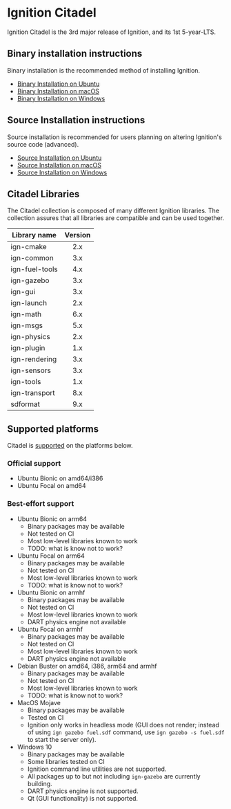 # Ignition Citadel

Ignition Citadel is the 3rd major release of Ignition, and its 1st 5-year-LTS.

## Binary installation instructions

Binary installation is the recommended method of installing Ignition.

 * [Binary Installation on Ubuntu](install_ubuntu)
 * [Binary Installation on macOS](install_osx)
 * [Binary Installation on Windows](install_windows)

## Source Installation instructions

Source installation is recommended for users planning on altering Ignition's source code (advanced).

 * [Source Installation on Ubuntu](install_ubuntu_src)
 * [Source Installation on macOS](install_osx_src)
 * [Source Installation on Windows](install_windows_src)

## Citadel Libraries

The Citadel collection is composed of many different Ignition libraries. The
collection assures that all libraries are compatible and can be used together.

| Library name       | Version       |
| ------------------ |:-------------:|
|   ign-cmake        |       2.x     |
|   ign-common       |       3.x     |
|   ign-fuel-tools   |       4.x     |
|   ign-gazebo       |       3.x     |
|   ign-gui          |       3.x     |
|   ign-launch       |       2.x     |
|   ign-math         |       6.x     |
|   ign-msgs         |       5.x     |
|   ign-physics      |       2.x     |
|   ign-plugin       |       1.x     |
|   ign-rendering    |       3.x     |
|   ign-sensors      |       3.x     |
|   ign-tools        |       1.x     |
|   ign-transport    |       8.x     |
|   sdformat         |       9.x     |

## Supported platforms

Citadel is [supported](/docs/all/releases) on the platforms below.

### Official support

* Ubuntu Bionic on amd64/i386
* Ubuntu Focal on amd64

### Best-effort support

* Ubuntu Bionic on arm64
    * Binary packages may be available
    * Not tested on CI
    * Most low-level libraries known to work
    * TODO: what is know not to work?
* Ubuntu Focal on arm64
    * Binary packages may be available
    * Not tested on CI
    * Most low-level libraries known to work
    * TODO: what is know not to work?
* Ubuntu Bionic on armhf
    * Binary packages may be available
    * Not tested on CI
    * Most low-level libraries known to work
    * DART physics engine not available
* Ubuntu Focal on armhf
    * Binary packages may be available
    * Not tested on CI
    * Most low-level libraries known to work
    * DART physics engine not available
* Debian Buster on amd64, i386, arm64 and armhf
    * Binary packages may be available
    * Not tested on CI
    * Most low-level libraries known to work
    * TODO: what is know not to work?
* MacOS Mojave
    * Binary packages may be available
    * Tested on CI
    * Ignition only works in headless mode
      (GUI does not render; instead of using `ign gazebo fuel.sdf` command, use
      `ign gazebo -s fuel.sdf` to start the server only).
* Windows 10
    * Binary packages may be available
    * Some libraries tested on CI
    * Ignition command line utilities are not supported.
    * All packages up to but not including `ign-gazebo` are currently building.
    * DART physics engine is not supported.
    * Qt (GUI functionality) is not supported.
